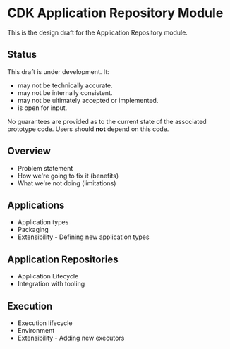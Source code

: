 # CDK Application Repository Module

This is the design draft for the Application Repository module.

## Status

This draft is under development. It:

* may not be technically accurate.
* may not be internally consistent.
* may not be ultimately accepted or implemented.
* is open for input.

No guarantees are provided as to the current state of the associated prototype
code. Users should __not__ depend on this code.

## Overview

* Problem statement
* How we're going to fix it (benefits)
* What we're not doing (limitations)

## Applications

* Application types
* Packaging
* Extensibility - Defining new application types

## Application Repositories

* Application Lifecycle
* Integration with tooling

## Execution

* Execution lifecycle
* Environment
* Extensibility - Adding new executors
